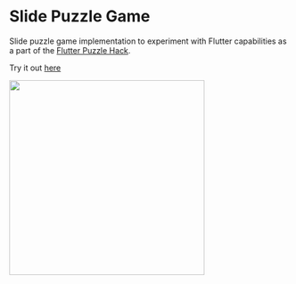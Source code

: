 # Slide Puzzle Game

Slide puzzle game implementation to experiment with Flutter capabilities as a part of the [Flutter Puzzle Hack](https://flutterhack.devpost.com/).

Try it out [here](https://hesamchobanlou.github.io/slide_puzzle_hc)

<img src="doc/images/screencapture-1644282518909.gif" width="350" />
